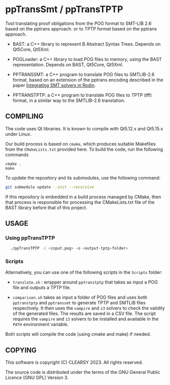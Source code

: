 # ppTransSmt / ppTransTPTP

Tool translating proof obligations from the POG format
to SMT-LIB 2.6 based on the pptrans approach.
or to TPTP format based on the pptrans approach.

* BAST: a C++ library to represent B Abstract Syntax Trees. Depends on Qt5Core, Qt5Xml.

* POGLoader: a C++ library to load POG files to memory, using the BAST
  representation. Depends on BAST, Qt5Core, Qt5Xml.

* PPTRANSSMT: a C++ program to translate POG files to SMTLIB-2.6
  format, based on an extension of the pptrans encoding described in the paper [Integrating SMT solvers in Rodin](http://dx.doi.org/10.3233/SAT190123).

* PPTRANSTPTP: a C++ program to translate POG files to TPTP (tff)
  format, in a similar way to the SMTLIB-2.6 translation.

## COMPILING

The code uses Qt libraries. It is known to compile with Qt5.12.x and Qt5.15.x under
Linux.

Our build process is based on `cmake`, which produces suitable Makefiles from the `CMakeLists.txt` provided here. To build the code, run the following commands
```
cmake .
make
```

To update the repository and its submodules, use the following command:

```bash
git submodule update --init --recursive
```

If this repository is embedded in a build process managed by CMake, then
that process is responsible for processing the CMakeLists.txt file of the
BAST library before that of this project.

## USAGE

### Using ppTransTPTP

```bash
  ./ppTransTPTP -i <input.pog> -o <output-tptp-folder>
```

### Scripts

Alternatively, you can use one of the following scripts in the `Scripts` folder:

* `translate.sh` : wrapper around `pptranstptp` that takes as input a POG file and outputs a TPTP file.  

* `comparison.sh` takes as input a folder of POG files and uses both `pptranstptp` and `pptranssmt` to generate TPTP and SMTLIB files respectively. It then uses the `vampire` and `z3` solvers to check the validity of the generated files. The results are saved in a CSV file. The script requires the `vampire` and `z3` solvers to be installed and available in the `PATH` environment variable.

Both scripts will compile the code (using cmake and make) if needed.

## COPYING

This software is copyright (C) CLEARSY 2023. All rights reserved.

The source code is distributed under the terms of the GNU General Public Licence (GNU GPL) Version 3.
